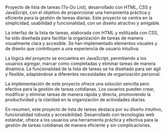 Proyecto de lista de tareas (To-Do List), desarrollado con HTML, CSS y JavaScript, con el objetivo de proporcionar una herramienta práctica y eficiente para la gestión de 
tareas diarias. Este proyecto se centra en la simplicidad, usabilidad y funcionalidad, con un diseño atractivo y amigable.

La interfaz de la lista de tareas, elaborada con HTML y estilizada con CSS, ha sido diseñada para facilitar la organización de tareas de manera visualmente clara y accesible. Se han 
implementado elementos visuales y de diseño que contribuyen a una experiencia de usuario intuitiva.

La lógica del proyecto se encuentra en JavaScript, permitiendo a los usuarios agregar, marcar como completadas y eliminar tareas de manera dinámica. La funcionalidad de la lista de tareas 
se ha diseñado para ser ágil y flexible, adaptándose a diferentes necesidades de organización personal.

La implementación de este proyecto ofrece una solución sencilla pero efectiva para la gestión de tareas cotidianas. Los usuarios pueden crear, modificar y eliminar tareas de manera rápida 
y directa, promoviendo la productividad y la claridad en la organización de actividades diarias.

En resumen, este proyecto de lista de tareas destaca por su diseño intuitivo, funcionalidad robusta y accesibilidad. Desarrollado con tecnologías web estándar, ofrece a los usuarios una 
herramienta práctica y efectiva para la gestión de tareas cotidianas de manera eficiente y sin complicaciones.
